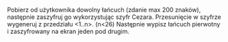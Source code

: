 Pobierz od użytkownika dowolny łańcuch (zdanie max 200 znaków), następnie zaszyfruj go wykorzystując szyfr Cezara. Przesunięcie w szyfrze wygeneruj z przedziału <1..n>. (n<26) Następnie wypisz łańcuch pierwotny i zaszyfrowany na ekran jeden pod drugim.  

